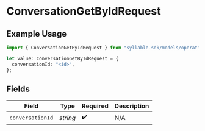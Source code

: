 # ConversationGetByIdRequest

## Example Usage

```typescript
import { ConversationGetByIdRequest } from "syllable-sdk/models/operations";

let value: ConversationGetByIdRequest = {
  conversationId: "<id>",
};
```

## Fields

| Field              | Type               | Required           | Description        |
| ------------------ | ------------------ | ------------------ | ------------------ |
| `conversationId`   | *string*           | :heavy_check_mark: | N/A                |